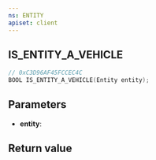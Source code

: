 ```yaml
---
ns: ENTITY
apiset: client
---
```

## IS_ENTITY_A_VEHICLE

```c
// 0xC3D96AF45FCCEC4C
BOOL IS_ENTITY_A_VEHICLE(Entity entity);
```


## Parameters
* **entity**:

## Return value

